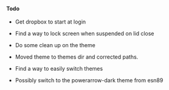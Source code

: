 #### Todo
* Get dropbox to start at login
* Find a way to lock screen when suspended on lid close
* Do some clean up on the theme
 * Moved theme to themes dir and corrected paths.
* Find a way to easily switch themes

* Possibly switch to the powerarrow-dark theme from esn89
